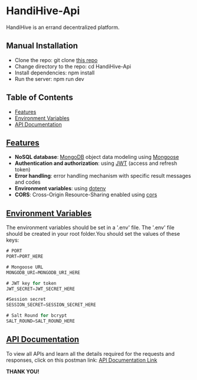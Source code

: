 # HandiHive-Api

HandiHive is an errand decentralized platform.

## Manual Installation

- Clone the repo: git clone [this repo](https://github.com/HandHive/HandiHive-Api.git)
- Change directory to the repo: cd HandiHive-Api
- Install dependencies: npm install
- Run the server: npm run dev

## Table of Contents

- [Features](https://github.com/HandHive/HandiHive-Api#features)
- [Environment Variables](https://github.com/HandHive/HandiHive-Api#environment-variables)
- [API Documentation](https://github.com/HandHive/HandiHive-Api#api-documentation)

## [Features](#features)

- **NoSQL database**: [MongoDB](https://www.mongodb.com/) object data modeling using [Mongoose](https://mongoosejs.com/)
- **Authentication and authorization**: using [JWT](https://jwt.io/) (access and refresh token)
- **Error handling**: error handling mechanism with specific result messages and codes
- **Environment variables**: using [dotenv](https://github.com/motdotla/dotenv)
- **CORS**: Cross-Origin Resource-Sharing enabled using [cors](https://github.com/expressjs/cors)

## [Environment Variables](#environment-variables)

The environment variables should be set in a '.env' file. The '.env' file should be created in your root folder.You should set the values of these keys:

```js
# PORT
PORT=PORT_HERE

# Mongoose URL
MONGODB_URI=MONGODB_URI_HERE

# JWT key for token
JWT_SECRET=JWT_SECRET_HERE

#Session secret
SESSION_SECRET=SESSION_SECRET_HERE

# Salt Round for bcrypt
SALT_ROUND=SALT_ROUND_HERE

```

## [API Documentation](#api-documentation)

To view all APIs and learn all the details required for the requests and responses, click on this postman link: [API Documentation Link](https://documenter.getpostman.com/view/26786258/2sA3e5f8qD)

**THANK YOU!**
